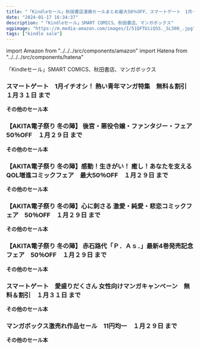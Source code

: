 ```yaml
---
title: "「Kindleセール」秋田書店漫画セールまとめ最大50％OFF、スマートゲート　1月イチオシ！ 熱い青年マンガ特集　無料＆割引"
date: "2024-01-17 16:34:37"
description: "「Kindleセール」SMART COMICS、秋田書店、マンガボックス"
ogpimage: "https://m.media-amazon.com/images/I/51QFTUiiQSS._SL500_.jpg"
tags: ["kindle sale"]
---
```

import Amazon from "../../../src/components/amazon"
import Hatena from "../../../src/components/hatena"

「Kindleセール」SMART COMICS、秋田書店、マンガボックス





### スマートゲート　1月イチオシ！ 熱い青年マンガ特集　無料＆割引　１月３１日 まで


<Amazon asin="B0BB2F5NX9" />



<Amazon asin="B0B73ZRT4W" />



<Amazon asin="B0CLVDX9WP" />


**その他のセール本**

<Hatena src="https://kyukyunyorituryo.github.io/kindle_sale/20240131s38171/" title=""/>

### 【AKITA電子祭り 冬の陣】 後宮・悪役令嬢・ファンタジー・フェア　50％OFF　１月２９日 まで


<Amazon asin="B0BPC8ZR7K" />



<Amazon asin="B0BFHL3D66" />



<Amazon asin="B09ZB8NFWZ" />


**その他のセール本**

<Hatena src="https://kyukyunyorituryo.github.io/kindle_sale/20240129s38262/" title=""/>

### 【AKITA電子祭り 冬の陣】感動！生きがい！ 癒し！あなたを支えるQOL増進コミックフェア　最大50％OFF　１月２９日 まで


<Amazon asin="B0BTPFFPJY" />


<Amazon asin="B0BPBZ4HDB" />



<Amazon asin="B0BFHJLTPG" />


**その他のセール本**

<Hatena src="https://kyukyunyorituryo.github.io/kindle_sale/20240129s38264/" title=""/>

### 【AKITA電子祭り 冬の陣】心に刺さる 激愛・純愛・悲恋コミックフェア　50％OFF　１月２９日 まで


<Amazon asin="B0C6XM6HB9" />



<Amazon asin="B09CYRSDHW" />



<Amazon asin="B09FXQB4X7" />


**その他のセール本**

<Hatena src="https://kyukyunyorituryo.github.io/kindle_sale/20240129s38263/" title=""/>

### 【AKITA電子祭り 冬の陣】 赤石路代「Ｐ．Ａｓ．」最新4巻発売記念フェア　50％OFF　１月２９日 まで


<Amazon asin="B0BTPG7SK1" />



<Amazon asin="B0BFJFS7QQ" />



<Amazon asin="B0B6FJ8589" />


**その他のセール本**

<Hatena src="https://kyukyunyorituryo.github.io/kindle_sale/20240129s38261/" title=""/>

### スマートゲート　愛盛りだくさん 女性向けマンガキャンペーン　無料＆割引　１月３１日 まで


<Amazon asin="B0BB2D6SQD" />



<Amazon asin="B0BSKZZDBD" />



<Amazon asin="B0CM2XTH98" />


**その他のセール本**

<Hatena src="https://kyukyunyorituryo.github.io/kindle_sale/20240131s38170/" title=""/>

### マンガボックス激売れ作品セール　11円均一　１月２９日 まで


<Amazon asin="B07W5Q59Y7" />



<Amazon asin="B094D77T73" />



<Amazon asin="B07BFVSNPR" />


**その他のセール本**

<Hatena src="https://kyukyunyorituryo.github.io/kindle_sale/20240129s38147/" title=""/>